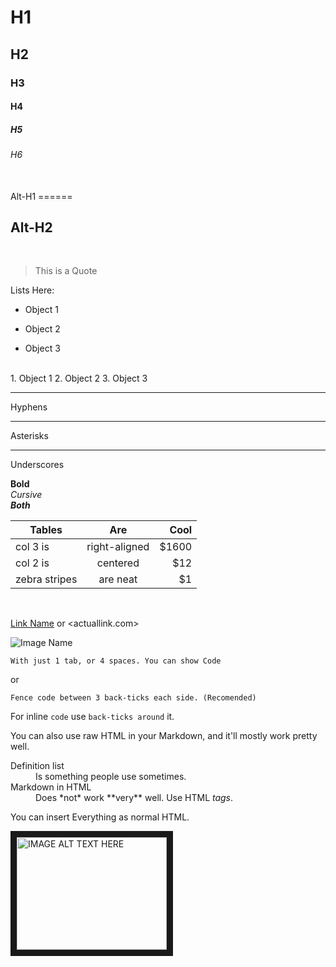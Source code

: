 # H1
## H2
### H3
#### H4
##### H5
###### H6

<!-- Big Ones -->
<br>
Alt-H1
======

Alt-H2
------

<!-- Quotes -->
<br>

> This is a Quote

<!-- Lists -->

Lists Here:
- Object 1
+ Object 2
* Object 3
<br>
1. Object 1
2. Object 2
3. Object 3

<!-- Line Breaks -->

---
Hyphens

***
Asterisks
___
Underscores

<!-- Style -->
**Bold**<br>
*Cursive* <br>
***Both*** <br>

<!-- Table (Use Colons for Columns)-->
| Tables        | Are           | Cool  |
| ------------- |:-------------:| -----:|
| col 3 is      | right-aligned | $1600 |
| col 2 is      | centered      |   $12 |
| zebra stripes | are neat      |    $1 |

<!-- Links -->
<br>

[Link Name](actualLink "Title")
or
<actuallink.com>

<!-- Images -->
![Image Name](link.jpg)

<!-- Code -->
    With just 1 tab, or 4 spaces. You can show Code

or
```
Fence code between 3 back-ticks each side. (Recomended)
```

For inline `code` use `back-ticks around` it.

<!-- Bonus Info -->
You can also use raw HTML in your Markdown, and it'll mostly work pretty well.

<dl>
  <dt>Definition list</dt>
  <dd>Is something people use sometimes.</dd>

  <dt>Markdown in HTML</dt>
  <dd>Does *not* work **very** well. Use HTML <em>tags</em>.</dd>
</dl>

<!-- Youtube Videos -->

You can insert Everything as normal HTML.

<a href="http://www.youtube.com/watch?feature=player_embedded&v=YOUTUBE_VIDEO_ID_HERE
" target="_blank"><img src="http://img.youtube.com/vi/YOUTUBE_VIDEO_ID_HERE/0.jpg" 
alt="IMAGE ALT TEXT HERE" width="240" height="180" border="10" /></a>